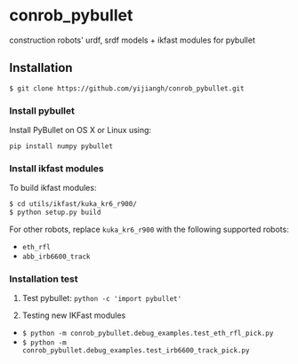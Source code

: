 # conrob_pybullet
construction robots' urdf, srdf models + ikfast modules for pybullet

## Installation

```
$ git clone https://github.com/yijiangh/conrob_pybullet.git
```

### Install pybullet

Install PyBullet on OS X or Linux using:

```
pip install numpy pybullet
```

### Install ikfast modules

To build ikfast modules:
```bash
$ cd utils/ikfast/kuka_kr6_r900/
$ python setup.py build
```

For other robots, replace `kuka_kr6_r900` with the following supported robots:
- `eth_rfl`
- `abb_irb6600_track`

### Installation test

1. Test pybullet: `python -c 'import pybullet'`

2. Testing new IKFast modules

* `$ python -m conrob_pybullet.debug_examples.test_eth_rfl_pick.py`
* `$ python -m conrob_pybullet.debug_examples.test_irb6600_track_pick.py`
